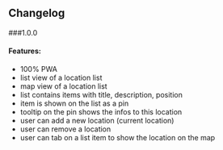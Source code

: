 ## Changelog

###1.0.0

#### Features:
- 100% PWA
- list view of a location list
- map view of a location list
- list contains items with title, description, position
- item is shown on the list as a pin
- tooltip on the pin shows the infos to this location
- user can add a new location (current location)
- user can remove a location
- user can tab on a list item to show the location on the map
